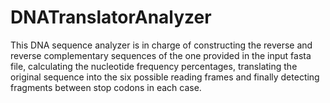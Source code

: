 # DNATranslatorAnalyzer
This DNA sequence analyzer is in charge of constructing the reverse and reverse complementary sequences of the one provided in the input fasta file, calculating the nucleotide frequency percentages, translating the original sequence into the six possible reading frames and finally detecting fragments between stop codons in each case.
